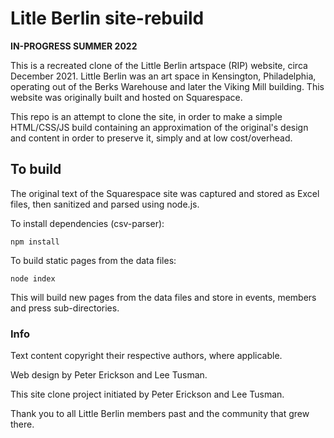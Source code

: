 # Litle Berlin site-rebuild

**IN-PROGRESS SUMMER 2022**

This is a recreated clone of the Little Berlin artspace (RIP) website, circa December 2021. Little Berlin was an art space in Kensington, Philadelphia, operating out of the Berks Warehouse and later the Viking Mill building. This website was originally built and hosted on Squarespace. 

This repo is an attempt to clone the site, in order to make a simple HTML/CSS/JS build containing an approximation of the original's design and content in order to preserve it, simply and at low cost/overhead.

## To build

The original text of the Squarespace site was captured and stored as Excel files, then sanitized and parsed using node.js.

To install dependencies (csv-parser):

```
npm install
```

To build static pages from the data files:

```
node index
```

This will build new pages from the data files and store in events, members and press sub-directories.

### Info

Text content copyright their respective authors, where applicable.

Web design by Peter Erickson and Lee Tusman.

This site clone project initiated by Peter Erickson and Lee Tusman.

Thank you to all Little Berlin members past and the community that grew there.
